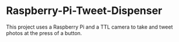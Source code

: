 Raspberry-Pi-Tweet-Dispenser
============================
This project uses a Raspberry Pi and a TTL camera to take and tweet photos at the press of a button.

